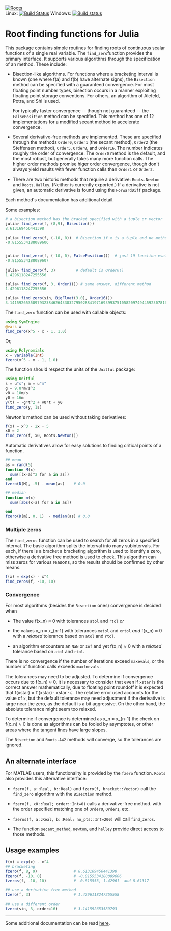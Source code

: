 [![Roots](http://pkg.julialang.org/badges/Roots_0.6.svg)](http://pkg.julialang.org/?pkg=Roots&ver=0.6)  
Linux: [![Build Status](https://travis-ci.org/JuliaMath/Roots.jl.svg?branch=master)](https://travis-ci.org/JuliaMath/Roots.jl)
Windows: [![Build status](https://ci.appveyor.com/api/projects/status/goteuptn5kypafyl?svg=true)](https://ci.appveyor.com/project/jverzani/roots-jl)

# Root finding functions for Julia


This package contains simple routines for finding roots of continuous
scalar functions of a single real variable. The `find_zero`function provides the
primary interface. It supports various algorithms through the
specification of an method. These include:

* Bisection-like algorithms. For functions where a bracketing interval
is known (one where f(a) and f(b) have alternate signs), the
  `Bisection` method can be specified with a guaranteed
  convergence. For most floating point number types, bisection occurs
  in a manner exploiting floating point storage conventions. For
  others, an algorithm of Alefeld, Potra, and Shi is used.

  For typically faster convergence -- though not guaranteed -- the
  `FalsePosition` method can be specified. This method has one of 12
  implementations for a modified secant method to
  accelerate convergence.

* Several derivative-free methods are implemented. These are specified
  through the methods `Order0`, `Order1` (the secant method), `Order2`
  (the Steffensen method), `Order5`, `Order8`, and `Order16`. The
  number indicates roughly the order of convergence. The `Order0`
  method is the default, and the most robust, but generally takes many more
  function calls. The higher order methods promise higer order
  convergence, though don't always yield results with fewer function
  calls than `Order1` or `Order2`.

* There are two historic methods that require a derivative:
  `Roots.Newton` and `Roots.Halley`. (Neither is currently exported.)
  If a derivative is not given, an automatic derivative is found using
  the `ForwardDiff` package.

Each method's documentation has additional detail.

Some examples: 


```julia
# a bisection method has the bracket specified with a tuple or vector
julia> find_zero(f, (8,9), Bisection())
8.613169456441398

julia> find_zero(f, (-10, 0))  # Bisection if x is a tuple and no method
-0.8155534188089606


julia> find_zero(f, (-10, 0), FalsePosition())  # just 19 function evaluations
-0.8155534188089607
	
julia> find_zero(f, 3)         # default is Order0()
1.4296118247255556

julia> find_zero(f, 3, Order1()) # same answer, different method
1.4296118247255556

julia> find_zero(sin, BigFloat(3.0), Order16())
3.141592653589793238462643383279502884197169399375105820974944592307816406286198
```


The `find_zero` function can be used with callable objects:

```julia
using SymEngine
@vars x
find_zero(x^5 - x - 1, 1.0)
```

Or,

```julia
using Polynomials
x = variable(Int)
fzero(x^5 - x - 1, 1.0)
```

The function should respect the units of the `Unitful` package:

```julia
using Unitful
s = u"s"; m = u"m"
g = 9.8*m/s^2
v0 = 10m/s
y0 = 16m
y(t) = -g*t^2 + v0*t + y0
find_zero(y, 1s)
```

Newton's method can be used without taking derivatives:

```julia
f(x) = x^3 - 2x - 5
x0 = 2
find_zero(f, x0, Roots.Newton())
```

Automatic derivatives allow for easy solutions to finding critical
points of a function.

```julia
## mean
as = rand(5)
function M(x) 
  sum([(x-a)^2 for a in as])
end
fzero(D(M), .5) - mean(as)	  # 0.0

## median
function m(x) 
  sum([abs(x-a) for a in as])

end
fzero(D(m), 0, 1)  - median(as)	# 0.0
```

### Multiple zeros

The `find_zeros` function can be used to search for all zeros in a
specified interval. The basic algorithm splits the interval into many
subintervals. For each, if there is a bracket a bracketing algorithm
is used to identify a zero, otherwise a derivative free method is used
to check. This algorithm can miss zeros for various reasons, so the
results should be confirmed by other means.

```julia
f(x) = exp(x) - x^4
find_zeros(f, -10, 10)
```


### Convergence

For most algorithms (besides the `Bisection` ones) convergence is decided when

* The value f(x_n) ≈ 0 with tolerances `atol` and `rtol` *or*

* the values x_n ≈ x_{n-1} with tolerances `xatol` and `xrtol` *and*
f(x_n) ≈ 0 with a *relaxed* tolerance based on `atol` and `rtol`.

* an algorithm encounters an `NaN` or `Inf` and yet f(x_n) ≈ 0 with a *relaxed* tolerance based on `atol` and `rtol`.

There is no convergence if the number of iterations exceed `maxevals`,
or the number of function calls exceeds `maxfnevals`.

The tolerances may need to be adjusted. To determine if convergence
occurs due to f(x_n) ≈ 0, it is necessary to consider that even if
`xstar` is the correct answer mathematically, due to floating point
roundoff it is expected that f(xstar) ≈ f'(xstar) ⋅ xstar ⋅ ϵ. The
relative error used accounts for the value of `x`, but the default
tolerance may need adjustment if the derivative is large near the
zero, as the default is a bit aggressive. On the other hand, the
absolute tolerance might seem too relaxed. 

To determine if convergence is determined as x_n ≈ x_{n-1} the check
on f(x_n) ≈ 0 is done as algorithms can be fooled by asymptotes, or
other areas where the tangent lines have large slopes.

The `Bisection` and `Roots.A42` methods will converge, so the tolerances are ignored.

## An alternate interface

For MATLAB users, this functionality is provided by the `fzero`
function. `Roots` also provides this alternative interface:


* `fzero(f, a::Real, b::Real)` and `fzero(f,
  bracket::Vector)` call the `find_zero` algorithm with the
  `Bisection` method.
  
* `fzero(f, x0::Real; order::Int=0)` calls a
  derivative-free method. with the order specified matching one of
  `Order0`, `Order1`, etc.
  
* `fzeros(f, a::Real, b::Real; no_pts::Int=200)` will call `find_zeros`.

* The function `secant_method`, `newton`, and `halley` provide direct
  access to those methods.


## Usage examples

```julia
f(x) = exp(x) - x^4
## bracketing
fzero(f, 8, 9)		          # 8.613169456441398
fzero(f, -10, 0)		      # -0.8155534188089606
fzeros(f, -10, 10)            # -0.815553, 1.42961  and 8.61317 

## use a derivative free method
fzero(f, 3)			          # 1.4296118247255558

## use a different order
fzero(sin, 3, order=16)		  # 3.141592653589793
```





----

Some additional documentation can be read [here](http://nbviewer.ipython.org/url/github.com/JuliaLang/Roots.jl/blob/master/doc/roots.ipynb?create=1).
